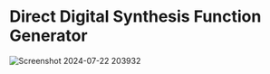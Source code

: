 # Direct Digital Synthesis Function Generator
![Screenshot 2024-07-22 203932](https://github.com/user-attachments/assets/a6aac083-94b5-4efa-a86a-52317c8aef86)
